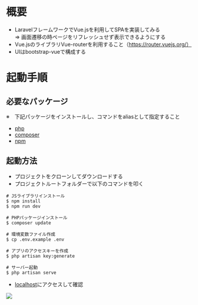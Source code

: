 # 概要

- LaravelフレームワークでVue.jsを利用してSPAを実装してみる<br>
⇒ 画面遷移の時ページをリフレッシュせず表示できるようにする
- Vue.jsのライブラリVue-routerを利用すること（https://router.vuejs.org/）
- UIはbootstrap-vueで構成する

# 起動手順

## 必要なパッケージ

※　下記パッケージをインストールし、コマンドをaliasとして指定すること
<ul>
    <li><a href="https://www.php.net/">php</a></li>
    <li><a href="https://getcomposer.org/download/">composer</a></li>
    <li><a href="https://www.npmjs.com/">npm</a></li>
</ul>


## 起動方法

- プロジェクトをクローンしてダウンロードする
- プロジェクトルートフォルダーで以下のコマンドを叩く
```
# JSライブラリインストール
$ npm install
$ npm run dev

# PHPパッケージインストール
$ composer update

# 環境変数ファイル作成
$ cp .env.example .env

# アプリのアクセスキーを作成
$ php artisan key:generate

# サーバー起動
$ php artisan serve
```

- <a href="http://localhost:8000">localhost</a>にアクセスして確認
<img src="https://qiita-user-contents.imgix.net/https%3A%2F%2Fqiita-image-store.s3.ap-northeast-1.amazonaws.com%2F0%2F208640%2F47e846e3-c4b4-d197-4497-0fbd7873b3bd.png?ixlib=rb-1.2.2&auto=format&gif-q=60&q=75&w=1400&fit=max&s=deaced760b555d6dcbc0710b6f1ee450">
